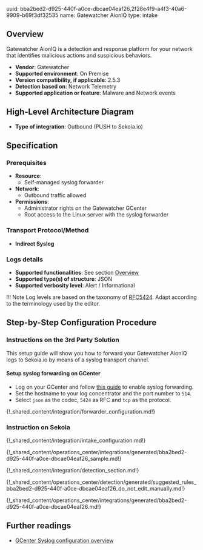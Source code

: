 uuid: bba2bed2-d925-440f-a0ce-dbcae04eaf26,2f28e4f9-a4f3-40a6-9909-b69f3df32535
name: Gatewatcher AionIQ
type: intake

## Overview

Gatewatcher AionIQ is a detection and response platform for your network that identifies malicious actions and suspicious behaviors.

- **Vendor**: Gatewatcher
- **Supported environment**: On Premise
- **Version compatibility, if applicable**: 2.5.3
- **Detection based on**: Network Telemetry
- **Supported application or feature**: Malware and Network events

## High-Level Architecture Diagram

- **Type of integration**: Outbound (PUSH to Sekoia.io)

## Specification

### Prerequisites

- **Resource**:
    - Self-managed syslog forwarder
- **Network**:
    - Outbound traffic allowed
- **Permissions**:
    - Administrator rights on the Gatewatcher GCenter
    - Root access to the Linux server with the syslog forwarder

### Transport Protocol/Method

- **Indirect Syslog**

### Logs details

- **Supported functionalities**: See section [Overview](#overview)
- **Supported type(s) of structure**: JSON
- **Supported verbosity level**: Alert / Informational

!!! Note
    Log levels are based on the taxonomy of [RFC5424](https://datatracker.ietf.org/doc/html/rfc5424). Adapt according to the terminology used by the editor.

## Step-by-Step Configuration Procedure

### Instructions on the 3rd Party Solution

This setup guide will show you how to forward your Gatewatcher AionIQ logs to Sekoia.io by means of a syslog transport channel.

#### Setup syslog forwarding on GCenter

   - Log on your GCenter and follow [this guide](https://docs.gatewatcher.com/en/gcenter/2.5.3/101/itg-ext/syslog.html) to enable syslog forwarding.
   - Set the hostname to your log concentrator and the port number to `514`.
   - Select `json` as the codec, `5424` as RFC and `tcp` as the protocol.

{!_shared_content/integration/forwarder_configuration.md!}

### Instruction on Sekoia

{!_shared_content/integration/intake_configuration.md!}

{!_shared_content/operations_center/integrations/generated/bba2bed2-d925-440f-a0ce-dbcae04eaf26_sample.md!}

{!_shared_content/integration/detection_section.md!}

{!_shared_content/operations_center/detection/generated/suggested_rules_bba2bed2-d925-440f-a0ce-dbcae04eaf26_do_not_edit_manually.md!}

{!_shared_content/operations_center/integrations/generated/bba2bed2-d925-440f-a0ce-dbcae04eaf26.md!}

## Further readings

- [GCenter Syslog configuration overview](https://docs.gatewatcher.com/en/gcenter/2.5.3/101)
